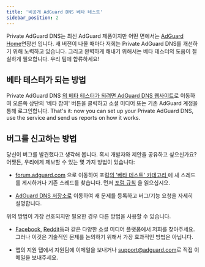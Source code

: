 ```yaml
---
title: '비공개 AdGuard DNS 베타 테스트'
sidebar_position: 2
---
```


Private AdGuard DNS는 최신 AdGuard 제품이지만 어떤 면에서는 [AdGuard Home](https://kb.adguard.com/en/home/overview)연장선 입니다. 새 버전이 나올 때마다 저희는 Private AdGuard DNS를 개선하기 위해 노력하고 있습니다. 그리고 완벽하게 해내기 위해서는 베타 테스터의 도움이 절실하게 필요합니다. 우리 팀에 합류하세요!

## 베타 테스터가 되는 방법

Private AdGuard DNS [의 베타 테스터가 되려면 AdGuard DNS 웹사이트](https://adguard-dns.io/en/welcome.html)로 이동하여 오른쪽 상단의 '베타 참여' 버튼을 클릭하고 소셜 미디어 또는 기존 AdGuard 계정을 통해 로그인합니다. That's it: now you can set up your Private AdGuard DNS, use the service and send us reports on how it works.

## 버그를 신고하는 방법

당신이 버그를 발견했다고 생각해 봅니다. 혹시 개발자와 제안을 공유하고 싶으신가요? 어쨌든, 우리에게 제보할 수 있는 몇 가지 방법이 있습니다:

* [forum.adguard.com](https://forum.adguard.com) 으로 이동하여 포럼[의 '베타 테스트' 카테고리 ](https://forum.adguard.com/index.php?categories/48/)에 새 스레드를 게시하거나 기존 스레드를 찾습니다. 먼저 [포럼 규칙](https://forum.adguard.com/index.php?threads/14859/) 을 읽으십시오.

* [AdGuard DNS 저장소로](https://github.com/AdguardTeam/AdGuardDNS) 이동하여 새 문제를 등록하고 버그/기능 요청을 자세히 설명합니다.

위의 방법이 가장 선호되지만 필요한 경우 다른 방법을 사용할 수 있습니다.

* [Facebook](https://www.facebook.com/AdguardEn/), [Reddit](https://www.reddit.com/r/Adguard/)등과 같은 다양한 소셜 미디어 플랫폼에서 저희를 찾아주세요. 그러나 이것은 기술적인 문제를 논의하기 위해서 가장 효과적인 방법은 아닙니다.

* 앱의 지원 탭에서 지원팀에 이메일을 보내거나 [support@adguard.com](mailto:support@adguard.com)로 직접 이메일을 보내주세요.

